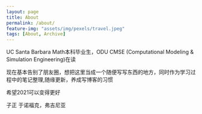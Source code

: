```yaml
---
layout: page
title: About
permalink: /about/
feature-img: "assets/img/pexels/travel.jpeg"
tags: [About, Archive]
---
```


UC Santa Barbara Math本科毕业生，ODU CMSE (Computational Modeling & Simulation Engineering)在读

现在基本告别了朋友圈，想把这里当成一个随便写写东西的地方，同时作为学习过程中的笔记整理,随缘更新，养成写博客的习惯

希望2021可以变得更好

子正
于诺福克，弗吉尼亚


 
